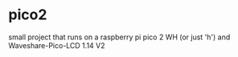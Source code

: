 # pico2
small project that runs on a raspberry pi pico 2 WH (or just 'h') and Waveshare-Pico-LCD 1.14 V2
